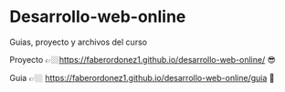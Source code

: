 # Desarrollo-web-online
Guias, proyecto y archivos del curso

Proyecto 👉🏼https://faberordonez1.github.io/desarrollo-web-online/  😎

Guia 👉🏼 https://faberordonez1.github.io/desarrollo-web-online/guia 📝
